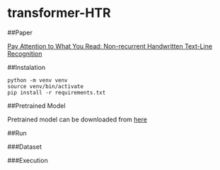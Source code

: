 # transformer-HTR

##Paper

[Pay Attention to What You Read:
Non-recurrent Handwritten Text-Line Recognition](https://arxiv.org/pdf/2005.13044.pdf)

##Instalation

```
python -m venv venv
source venv/bin/activate
pip install -r requirements.txt
```

##Pretrained Model

Pretrained model can be downloaded from [here](https://drive.google.com/file/d/1kPJpSPsykbm-duwK_tl-hTr2XcrqwqIU/view?usp=sharing)

##Run

###Dataset

###Execution
